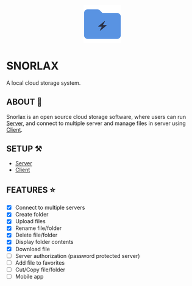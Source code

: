 <p align="center">
  <img src="./assets/logo.png" width="20%" alt="snorlax" />
</p>

# SNORLAX

A local cloud storage system.

## ABOUT 📖

Snorlax is an open source cloud storage software, where users can run [Server](./api/README.md), and connect to multiple server and manage files in server using [Client](./app/README.md).

## SETUP ⚒️

- [Server](./api/README.md)
- [Client](./app/README.md)

## FEATURES ⭐

- [x] Connect to multiple servers
- [x] Create folder
- [x] Upload files
- [x] Rename file/folder
- [x] Delete file/folder
- [x] Display folder contents
- [x] Download file
- [ ] Server authorization (password protected server)
- [ ] Add file to favorites
- [ ] Cut/Copy file/folder
- [ ] Mobile app
